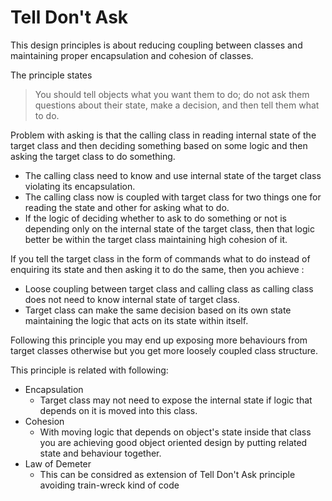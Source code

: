 # Tell Don't Ask
This design principles is about reducing coupling between classes 
and maintaining proper encapsulation and cohesion of classes.

The principle states 
> You should tell objects what you want them to do; do not ask them questions about their state, make a decision, and then tell them what to do.

Problem with asking is that the calling class in reading internal state of the target class 
and then deciding something based on some logic 
and then asking the target class to do something.
* The calling class need to know and use internal state of the target class violating its encapsulation.
* The calling class now is coupled with target class for two things one for reading the state and other for asking what to do.
* If the logic of deciding whether to ask to do something or not is depending only on the internal state of the target class, then that logic better be within the target class maintaining high cohesion of it.

If you tell the target class in the form of commands what to do instead of enquiring its state and then asking it to do the same, then you achieve :
* Loose coupling between target class and calling class as calling class does not need to know internal state of target class.
* Target class can make the same decision based on its own state maintaining the logic that acts on its state within itself.

Following this principle you may end up exposing more behaviours from target classes otherwise but you get more loosely coupled class structure.

This principle is related with following:
* Encapsulation
  *  Target class may not need to expose the internal state if logic that depends on it is moved into this class.
* Cohesion 
  * With moving logic that depends on object's state inside that class you are achieving good object oriented design by putting related state and behaviour together.
* Law of Demeter
  * This can be considred as extension of Tell Don't Ask principle avoiding train-wreck kind of code     


   